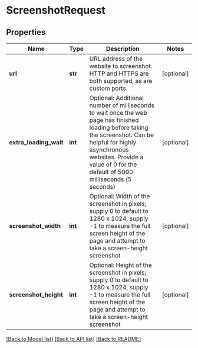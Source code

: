 # ScreenshotRequest

## Properties
Name | Type | Description | Notes
------------ | ------------- | ------------- | -------------
**url** | **str** | URL address of the website to screenshot.  HTTP and HTTPS are both supported, as are custom ports. | [optional] 
**extra_loading_wait** | **int** | Optional: Additional number of milliseconds to wait once the web page has finished loading before taking the screenshot.  Can be helpful for highly asynchronous websites.  Provide a value of 0 for the default of 5000 milliseconds (5 seconds) | [optional] 
**screenshot_width** | **int** | Optional: Width of the screenshot in pixels; supply 0 to default to 1280 x 1024, supply -1 to measure the full screen height of the page and attempt to take a screen-height screenshot | [optional] 
**screenshot_height** | **int** | Optional: Height of the screenshot in pixels; supply 0 to default to 1280 x 1024, supply -1 to measure the full screen height of the page and attempt to take a screen-height screenshot | [optional] 

[[Back to Model list]](../README.md#documentation-for-models) [[Back to API list]](../README.md#documentation-for-api-endpoints) [[Back to README]](../README.md)


